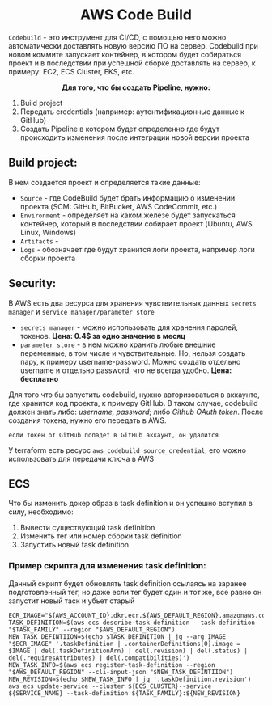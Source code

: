 # <div align="center">AWS Code Build</div>

`Codebuild` - это инструмент для CI/CD, с помощью него можно автоматически доставлять новую версию ПО на сервер. Codebuild при новом коммите запускает контейнер, в котором будет собираться проект и в последствии при успешной сборке доставлять на сервер, к примеру: EC2, ECS Cluster, EKS, etc.

<div align="center"><b>Для того, что бы создать Pipeline, нужно:</b></div>

1. Build project
2. Передать credentials (например: аутентификационные данные к GitHub)
3. Создать Pipeline в котором будет определенно где будут происходить изменения после интеграции новой версии проекта

## Build project:

В нем создается проект и определяется такие данные:

- `Source` - где CodeBuild будет брать информацию о изменении проекта (SCM: GitHub, BitBucket, AWS CodeCommit, etc.)
- `Environment` - определяет на каком железе будет запускаться контейнер, который в последствии собирает проект (Ubuntu, AWS Linux, Windows)
- `Artifacts` -
- `Logs` - обозначает где будут хранится логи проекта, например логи сборки проекта

## Security:

В AWS есть два ресурса для хранения чувствительных данных `secrets manager` и `service manager/parameter store`

- `secrets manager` - можно использовать для хранения паролей, токенов. **Цена: 0.4$ за одно значение в месяц**
- `parameter store` - в нем можно хранить любые внешние переменные, в том числе и чувствительные. Но, нельзя создать пару, к примеру username-password. Можно создать отдельно username и отдельно password, что не всегда удобно. **Цена: бесплатно**

Для того что бы запустить codebuild, нужно авторизоваться в аккаунте, где хранится код проекта, к примеру GitHub. В таком случае, codebuild должен знать либо: _username, password_; либо _Github OAuth token_. После создания токена, нужно его передать в AWS.

```
если токен от GitHub попадет в GitHub аккаунт, он удалится
```

У terraform есть ресурс `aws_codebuild_source_credential`, его можно использовать для передачи ключа в AWS

## ECS

Что бы изменить докер образ в task definition и он успешно вступил в силу, необходимо:

1. Вывести существующий task definition
2. Изменить тег или номер сборки task definition
3. Запустить новый task definition

### Пример скрипта для изменения task definition:

Данный скрипт будет обновлять task definition ссылаясь на заранее подготовленный тег, но даже если тег будет один и тот же, все равно он запустит новый таск и убьет старый

```
ECR_IMAGE="${AWS_ACCOUNT_ID}.dkr.ecr.${AWS_DEFAULT_REGION}.amazonaws.com/${IMAGE_REPO_NAME}:${CODEBUILD_RESOLVED_SOURCE_VERSION}"
TASK_DEFINITION=$(aws ecs describe-task-definition --task-definition "$TASK_FAMILY" --region "$AWS_DEFAULT_REGION")
NEW_TASK_DEFINTIION=$(echo $TASK_DEFINITION | jq --arg IMAGE "$ECR_IMAGE" '.taskDefinition | .containerDefinitions[0].image = $IMAGE | del(.taskDefinitionArn) | del(.revision) | del(.status) | del(.requiresAttributes) | del(.compatibilities)')
NEW_TASK_INFO=$(aws ecs register-task-definition --region "$AWS_DEFAULT_REGION" --cli-input-json "$NEW_TASK_DEFINTIION")
NEW_REVISION=$(echo $NEW_TASK_INFO | jq '.taskDefinition.revision')
aws ecs update-service --cluster ${ECS_CLUSTER}--service ${SERVICE_NAME} --task-definition ${TASK_FAMILY}:${NEW_REVISION}
```
